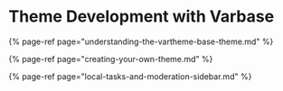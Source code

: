 # Theme Development with Varbase

{% page-ref page="understanding-the-vartheme-base-theme.md" %}

{% page-ref page="creating-your-own-theme.md" %}

{% page-ref page="local-tasks-and-moderation-sidebar.md" %}









